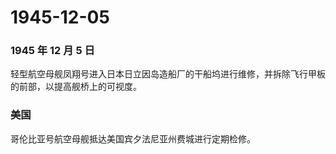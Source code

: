 # 1945-12-05

### 1945 年 12 月 5 日

轻型航空母舰凤翔号进入日本日立因岛造船厂的干船坞进行维修，并拆除飞行甲板的前部，以提高舰桥上的可视度。

### 美国

哥伦比亚号航空母舰抵达美国宾夕法尼亚州费城进行定期检修。